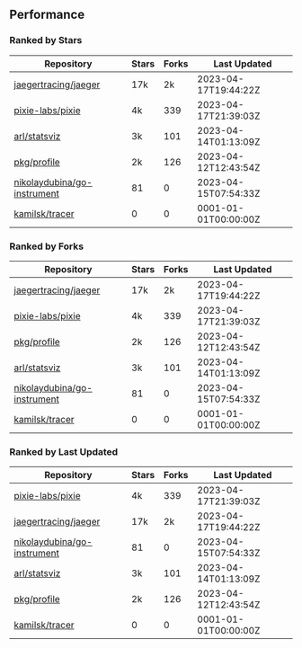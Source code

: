 ## Performance

### Ranked by Stars

| Repository | Stars | Forks | Last Updated |
|------------|-------|-------|--------------|
| [jaegertracing/jaeger](https://github.com/jaegertracing/jaeger) | 17k | 2k | 2023-04-17T19:44:22Z |
| [pixie-labs/pixie](https://github.com/pixie-labs/pixie) | 4k | 339 | 2023-04-17T21:39:03Z |
| [arl/statsviz](https://github.com/arl/statsviz) | 3k | 101 | 2023-04-14T01:13:09Z |
| [pkg/profile](https://github.com/pkg/profile) | 2k | 126 | 2023-04-12T12:43:54Z |
| [nikolaydubina/go-instrument](https://github.com/nikolaydubina/go-instrument) | 81 | 0 | 2023-04-15T07:54:33Z |
| [kamilsk/tracer](https://github.com/kamilsk/tracer) | 0 | 0 | 0001-01-01T00:00:00Z |

### Ranked by Forks

| Repository | Stars | Forks | Last Updated |
|------------|-------|-------|--------------|
| [jaegertracing/jaeger](https://github.com/jaegertracing/jaeger) | 17k | 2k | 2023-04-17T19:44:22Z |
| [pixie-labs/pixie](https://github.com/pixie-labs/pixie) | 4k | 339 | 2023-04-17T21:39:03Z |
| [pkg/profile](https://github.com/pkg/profile) | 2k | 126 | 2023-04-12T12:43:54Z |
| [arl/statsviz](https://github.com/arl/statsviz) | 3k | 101 | 2023-04-14T01:13:09Z |
| [nikolaydubina/go-instrument](https://github.com/nikolaydubina/go-instrument) | 81 | 0 | 2023-04-15T07:54:33Z |
| [kamilsk/tracer](https://github.com/kamilsk/tracer) | 0 | 0 | 0001-01-01T00:00:00Z |

### Ranked by Last Updated

| Repository | Stars | Forks | Last Updated |
|------------|-------|-------|--------------|
| [pixie-labs/pixie](https://github.com/pixie-labs/pixie) | 4k | 339 | 2023-04-17T21:39:03Z |
| [jaegertracing/jaeger](https://github.com/jaegertracing/jaeger) | 17k | 2k | 2023-04-17T19:44:22Z |
| [nikolaydubina/go-instrument](https://github.com/nikolaydubina/go-instrument) | 81 | 0 | 2023-04-15T07:54:33Z |
| [arl/statsviz](https://github.com/arl/statsviz) | 3k | 101 | 2023-04-14T01:13:09Z |
| [pkg/profile](https://github.com/pkg/profile) | 2k | 126 | 2023-04-12T12:43:54Z |
| [kamilsk/tracer](https://github.com/kamilsk/tracer) | 0 | 0 | 0001-01-01T00:00:00Z |

